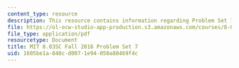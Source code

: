 ```yaml
---
content_type: resource
description: This resource contains information regarding Problem Set 7
file: https://ol-ocw-studio-app-production.s3.amazonaws.com/courses/8-03sc-physics-iii-vibrations-and-waves-fall-2016/1605be1a840cd0071e94050a80469f4c_MIT8_03SCF16_ProblemSet7.pdf
file_type: application/pdf
resourcetype: Document
title: MIT 8.03SC Fall 2016 Problem Set 7
uid: 1605be1a-840c-d007-1e94-050a80469f4c
---
```

